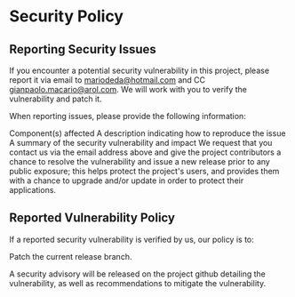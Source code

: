 # Security Policy

## Reporting Security Issues

If you encounter a potential security vulnerability in this project, please report it via email to [mariodeda@hotmail.com](mailto:mariodeda@hotmail.com) and CC [gianpaolo.macario@arol.com](mailto:gianpaolo.macario@arol.com).
We will work with you to verify the vulnerability and patch it.

When reporting issues, please provide the following information:

Component(s) affected
A description indicating how to reproduce the issue
A summary of the security vulnerability and impact
We request that you contact us via the email address above and give the project contributors a chance to resolve the vulnerability and issue a new release prior to any public exposure; this helps protect the project's users, and provides them with a chance to upgrade and/or update in order to protect their applications.

## Reported Vulnerability Policy

If a reported security vulnerability is verified by us, our policy is to:

Patch the current release branch.

A security advisory will be released on the project github detailing the vulnerability, as well as recommendations to mitigate the vulnerability.

